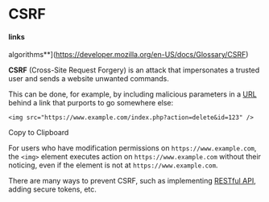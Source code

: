 # CSRF

#### links

algorithms**](https://developer.mozilla.org/en-US/docs/Glossary/CSRF)

**CSRF** (Cross-Site Request Forgery) is an attack that impersonates a trusted user and sends a website unwanted commands.

This can be done, for example, by including malicious parameters in a [URL](https://developer.mozilla.org/en-US/docs/Glossary/URL) behind a link that purports to go somewhere else:

```
<img src="https://www.example.com/index.php?action=delete&id=123" />
```

Copy to Clipboard

For users who have modification permissions on `https://www.example.com`, the `<img>` element executes action on `https://www.example.com` without their noticing, even if the element is not at `https://www.example.com`.

There are many ways to prevent CSRF, such as implementing [RESTful API](https://developer.mozilla.org/en-US/docs/Glossary/REST), adding secure tokens, etc.
